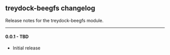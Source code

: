 ## treydock-beegfs changelog

Release notes for the treydock-beegfs module.

------------------------------------------

#### 0.0.1 - TBD

* Initial release
